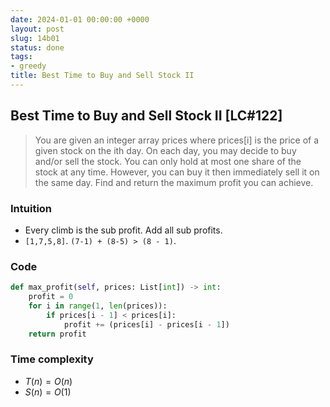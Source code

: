 ```yaml
---
date: 2024-01-01 00:00:00 +0000
layout: post
slug: 14b01
status: done
tags:
- greedy
title: Best Time to Buy and Sell Stock II
---
```


## Best Time to Buy and Sell Stock II [LC#122]
> You are given an integer array prices where prices[i] is the price of a given stock on the ith day. On each day, you may decide to buy and/or sell the stock. You can only hold at most one share of the stock at any time. However, you can buy it then immediately sell it on the same day. Find and return the maximum profit you can achieve.

### Intuition
- Every climb is the sub profit. Add all sub profits.
- `[1,7,5,8]`.  `(7-1) + (8-5) > (8 - 1)`.


### Code
```python
def max_profit(self, prices: List[int]) -> int:
    profit = 0
    for i in range(1, len(prices)):
        if prices[i - 1] < prices[i]:
            profit += (prices[i] - prices[i - 1])
    return profit
```

### Time complexity
- $T(n) = O(n)$ 
- $S(n) = O(1)$